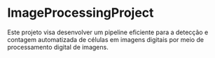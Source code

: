 # ImageProcessingProject
Este projeto visa desenvolver um pipeline eficiente para a detecção e contagem automatizada de células em imagens digitais por meio de processamento digital de imagens.
